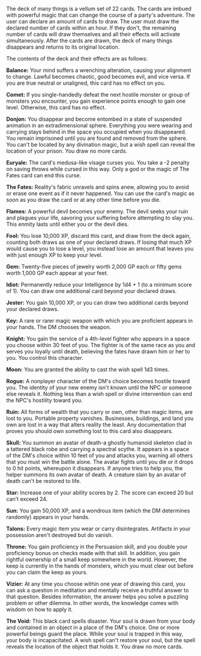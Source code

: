 The deck of many things is a vellum set of 22 cards. The cards are imbued with powerful magic that can change the course of a party's adventure. The user can declare an amount of cards to draw. The user must draw the declared number of cards within an hour. If they don't, the remaining number of cards will draw themselves and all their effects will activate simultaneously. After the cards are drawn, the deck of many things disappears and returns to its original location. 

The contents of the deck and their effects are as follows:

**Balance:** Your mind suffers a wrenching alteration, causing your alignment to change. Lawful becomes chaotic, good becomes evil, and vice versa. If you are true neutral or unaligned, this card has no effect on you.

**Comet:** If you single-handedly defeat the next hostile monster or group of monsters you encounter, you gain experience points enough to gain one level. Otherwise, this card has no effect.

**Donjon:** You disappear and become entombed in a state of suspended animation in an extradimensional sphere. Everything you were wearing and carrying stays behind in the space you occupied when you disappeared. You remain imprisoned until you are found and removed from the sphere. You can't be located by any divination magic, but a wish spell can reveal the location of your prison. You draw no more cards.

**Euryale:** The card's medusa-like visage curses you. You take a -2 penalty on saving throws while cursed in this way. Only a god or the magic of The Fates card can end this curse.

**The Fates:** Reality's fabric unravels and spins anew, allowing you to avoid or erase one event as if it never happened. You can use the card's magic as soon as you draw the card or at any other time before you die.

**Flames:** A powerful devil becomes your enemy. The devil seeks your ruin and plagues your life, savoring your suffering before attempting to slay you. This enmity lasts until either you or the devil dies.

**Fool:** You lose 10,000 XP, discard this card, and draw from the deck again, counting both draws as one of your declared draws. If losing that much XP would cause you to lose a level, you instead lose an amount that leaves you with just enough XP to keep your level.

**Gem:** Twenty-five pieces of jewelry worth 2,000 GP each or fifty gems worth 1,000 GP each appear at your feet.

**Idiot:** Permanently reduce your Intelligence by 1d4 + 1 (to a minimum score of 1). You can draw one additional card beyond your declared draws.

**Jester:** You gain 10,000 XP, or you can draw two additional cards beyond your declared draws.

**Key:** A rare or rarer magic weapon with which you are proficient appears in your hands. The DM chooses the weapon.

**Knight:** You gain the service of a 4th-level fighter who appears in a space you choose within 30 feet of you. The fighter is of the same race as you and serves you loyally until death, believing the fates have drawn him or her to you. You control this character.

**Moon:** You are granted the ability to cast the wish spell 1d3 times.

**Rogue:** A nonplayer character of the DM's choice becomes hostile toward you. The identity of your new enemy isn't known until the NPC or someone else reveals it. Nothing less than a wish spell or divine intervention can end the NPC's hostility toward you.

**Ruin:** All forms of wealth that you carry or own, other than magic items, are lost to you. Portable property vanishes. Businesses, buildings, and land you own are lost in a way that alters reality the least. Any documentation that proves you should own something lost to this card also disappears.

**Skull:** You summon an avatar of death-a ghostly humanoid skeleton clad in a tattered black robe and carrying a spectral scythe. It appears in a space of the DM's choice within 10 feet of you and attacks you, warning all others that you must win the battle alone. The avatar fights until you die or it drops to 0 hit points, whereupon it disappears. If anyone tries to help you, the helper summons its own avatar of death. A creature slain by an avatar of death can't be restored to life.

**Star:** Increase one of your ability scores by 2. The score can exceed 20 but can't exceed 24.

**Sun:** You gain 50,000 XP, and a wondrous item (which the DM determines randomly) appears in your hands.

**Talons:** Every magic item you wear or carry disintegrates. Artifacts in your possession aren't destroyed but do vanish.

**Throne:** You gain proficiency in the Persuasion skill, and you double your proficiency bonus on checks made with that skill. In addition, you gain rightful ownership of a small keep somewhere in the world. However, the keep is currently in the hands of monsters, which you must clear out before you can claim the keep as yours.

**Vizier:** At any time you choose within one year of drawing this card, you can ask a question in meditation and mentally receive a truthful answer to that question. Besides information, the answer helps you solve a puzzling problem or other dilemma. In other words, the knowledge comes with wisdom on how to apply it.

**The Void:** This black card spells disaster. Your soul is drawn from your body and contained in an object in a place of the DM's choice. One or more powerful beings guard the place. While your soul is trapped in this way, your body is incapacitated. A wish spell can't restore your soul, but the spell reveals the location of the object that holds it. You draw no more cards.